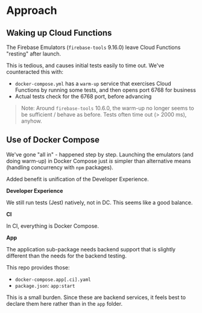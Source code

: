 # Approach


## Waking up Cloud Functions

The Firebase Emulators (`firebase-tools` 9.16.0) leave Cloud Functions "resting" after launch.

This is tedious, and causes initial tests easily to time out. We've counteracted this with:

- `docker-compose.yml` has a `warm-up` service that exercises Cloud Functions by running some tests, and then opens port 6768 for business
- Actual tests check for the 6768 port, before advancing

>Note: Around `firebase-tools` 10.6.0, the warm-up no longer seems to be sufficient / behave as before. Tests often time out (> 2000 ms), anyhow.


## Use of Docker Compose

We've gone "all in" - happened step by step. Launching the emulators (and doing warm-up) in Docker Compose just *is* simpler than alternative means (handling concurrency with `npm` packages).

Added benefit is unification of the Developer Experience.

**Developer Experience**

We still run tests (Jest) natively, not in DC. This seems like a good balance.

**CI**

In CI, everything is Docker Compose.

**App**

The application sub-package needs backend support that is slightly different than the needs for the backend testing.

This repo provides those:

- `docker-compose.app[.ci].yaml`
- `package.json`: `app:start`

This is a small burden. Since these are backend services, it feels best to declare them here rather than in the `app` folder.
